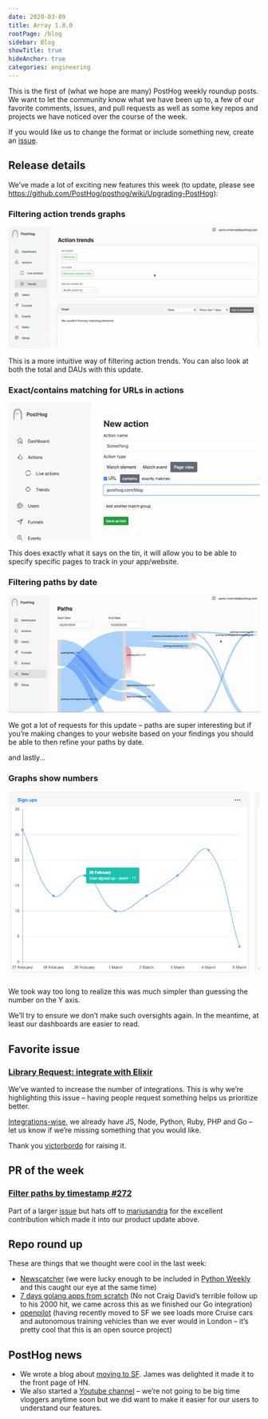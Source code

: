 ```yaml
---
date: 2020-03-09
title: Array 1.0.0
rootPage: /blog
sidebar: Blog
showTitle: true
hideAnchor: true
categories: engineering
---
```


This is the first of (what we hope are many) PostHog weekly roundup posts. We want to let the community know what we have been up to, a few of our favorite comments, issues, and pull requests as well as some key repos and projects we have noticed over the course of the week.

If you would like us to change the format or include something new, create an [issue](https://github.com/PostHog/posthog).

## Release details

We’ve made a lot of exciting new features this week (to update, please see https://github.com/PostHog/posthog/wiki/Upgrading-PostHog):

### Filtering action trends graphs

![](../images/03/Action-trend-filter-gif.gif)

This is a more intuitive way of filtering action trends. You can also look at both the total and DAUs with this update.

### Exact/contains matching for URLs in actions

![](../images/03/image-2.png)

This does exactly what it says on the tin, it will allow you to be able to specify specific pages to track in your app/website.

### Filtering paths by date

![](../images/03/Path-by-date-gif.gif)

We got a lot of requests for this update – paths are super interesting but if you’re making changes to your website based on your findings you should be able to then refine your paths by date.

and lastly…

### Graphs show numbers

![](../images/03/image-1.png)

We took way too long to realize this was much simpler than guessing the number on the Y axis.

We’ll try to ensure we don’t make such oversights again. In the meantime, at least our dashboards are easier to read.
 
## Favorite issue

### [Library Request: integrate with Elixir](https://github.com/PostHog/posthog/issues/227)

We’ve wanted to increase the number of integrations. This is why we’re highlighting this issue – having people request something helps us prioritize better.

[Integrations-wise](/docs/integrations), we already have JS, Node, Python, Ruby, PHP and Go – let us know if we’re missing something that you would like.

Thank you [victorbordo](https://github.com/victorbordo) for raising it.

## PR of the week

### [Filter paths by timestamp #272](https://github.com/PostHog/posthog/pull/272)

Part of a larger [issue](https://github.com/PostHog/posthog/issues/223) but hats off to [mariusandra](https://github.com/mariusandra) for the excellent contribution which made it into our product update above.

## Repo round up

These are things that we thought were cool in the last week:

* [Newscatcher](https://github.com/kotartemiy/newscatcher) (we were lucky enough to be included in [Python Weekly](https://www.pythonweekly.com/) and this caught our eye at the same time)
* [7 days golang apps from scratch](https://github.com/geektutu/7days-golang) (No not Craig David’s terrible follow up to his 2000 hit, we came across this as we finished our Go integration)
* [openpilot](https://github.com/commaai/openpilot) (having recently moved to SF we see loads more Cruise cars and autonomous training vehicles than we ever would in London – it’s pretty cool that this is an open source project)

## PostHog news

* We wrote a blog about [moving to SF](/blog/moving-to-sf). James was delighted it made it to the front page of HN.
* We also started a [Youtube channel](https://www.youtube.com/channel/UCn4mJ4kK5KVSvozJre645LA) – we’re not going to be big time vloggers anytime soon but we did want to make it easier for our users to understand our features. 